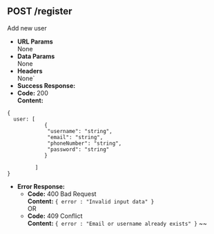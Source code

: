 ## **POST /register**

Add new user

- **URL Params**  
  None
- **Data Params**  
  None
- **Headers**  
  None`
- **Success Response:**
- **Code:** 200  
  **Content:**

```
{
  user: [
            {
             "username": "string",
             "email": "string",
             "phoneNumber": "string",
             "password": "string"
            }

         ]
}
```

- **Error Response:**
  - **Code:** 400 Bad Request  
    **Content:** `{ error : "Invalid input data" }`  
    OR
  - **Code:** 409 Conflict  
     **Content:** `{ error : "Email or username already exists" }`
    ~~

